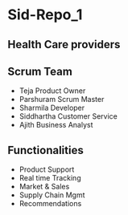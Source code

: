 # Sid-Repo_1

## Health Care providers 

## Scrum Team
- Teja Product Owner
- Parshuram Scrum Master
- Sharmila Developer
- Siddhartha Customer Service
- Ajith Business Analyst
 ## Functionalities
- Product Support
- Real time Tracking
- Market & Sales
- Supply Chain Mgmt
- Recommendations

